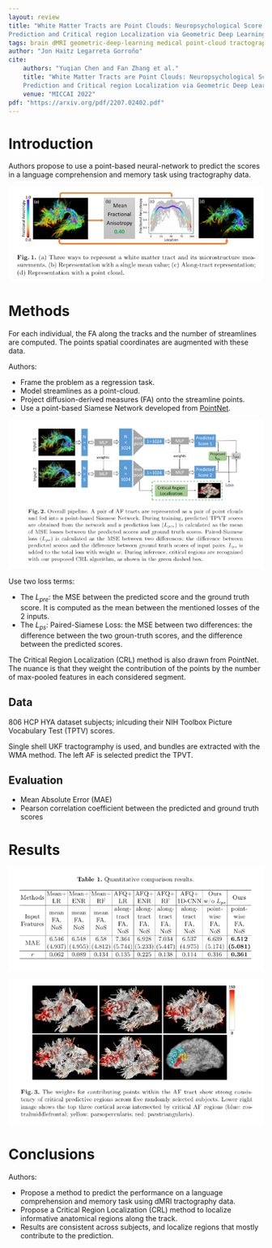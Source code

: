 ```yaml
---
layout: review
title: "White Matter Tracts are Point Clouds: Neuropsychological Score
Prediction and Critical region Localization via Geometric Deep Learning"
tags: brain dMRI geometric-deep-learning medical point-cloud tractography
author: "Jon Haitz Legarreta Gorroño"
cite:
    authors: "Yuqian Chen and Fan Zhang et al."
    title: "White Matter Tracts are Point Clouds: Neuropsychological Score
    Prediction and Critical region Localization via Geometric Deep Learning"
    venue: "MICCAI 2022"
pdf: "https://arxiv.org/pdf/2207.02402.pdf"
---
```



# Introduction

Authors propose to use a point-based neural-network to predict the scores in a
language comprehension and memory task using tractography data.

![](/article/images/WMTractsPointClouds/Bundle_pointCloud.jpg)

# Methods

For each individual, the FA along the tracks and the number of streamlines are
computed. The points spatial coordinates are augmented with these data.

Authors:
- Frame the problem as a regression task.
- Model streamlines as a point-cloud.
- Project diffusion-derived measures (FA) onto the streamline points.
- Use a point-based Siamese Network developed from
[PointNet](https://vitalab.github.io/article/2018/12/20/pointnet.html).


![](/article/images/WMTractsPointClouds/Architecture.jpg)

Use two loss terms:
- The $L_{pre}$: the MSE between the predicted score and the ground truth score.
It is computed as the mean between the mentioned losses of the 2 inputs.
- The $L_{ps}$: Paired-Siamese Loss: the MSE between two differences: the
difference between the two groun-truth scores, and the difference between the
predicted scores.


The Critical Region Localization (CRL) method is also drawn from PointNet. The
nuance is that they weight the contribution of the points by the number of
max-pooled features in each considered segment.

## Data

806 HCP HYA dataset subjects; inlcuding their NIH Toolbox Picture Vocabulary
Test (TPTV) scores.

Single shell UKF tractogramphy is used, and bundles are extracted with the WMA
method. The left AF is selected predict the TPVT.


## Evaluation

- Mean Absolute Error (MAE)
- Pearson correlation coefficient between the predicted and ground truth scores


# Results


![](/article/images/WMTractsPointClouds/Results-Table.jpg)


![](/article/images/WMTractsPointClouds/Results-Localization.jpg)


# Conclusions

Authors:
- Propose a method to predict the performance on a language comprehension and
memory task using dMRI tractography data.
- Propose a Critical Region Localization (CRL) method to localize informative
anatomical regions along the track.
- Results are consistent across subjects, and localize regions that mostly
contribute to the prediction.
